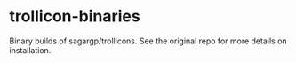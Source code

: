 trollicon-binaries
==================

Binary builds of sagargp/trollicons. See the original repo for more details on installation.
